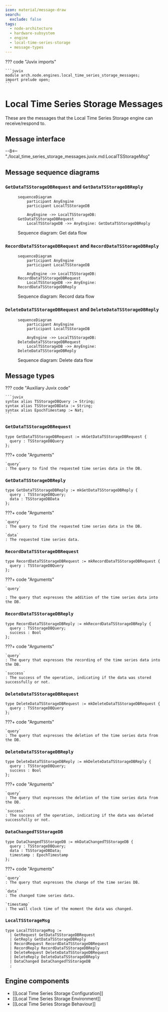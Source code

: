 ```yaml
---
icon: material/message-draw
search:
  exclude: false
tags:
  - node-architecture
  - hardware-subsystem
  - engine
  - local-time-series-storage
  - message-types
---
```


??? code "Juvix imports"

    ```juvix
    module arch.node.engines.local_time_series_storage_messages;
    import prelude open;
    ```

# Local Time Series Storage Messages

These are the messages that the Local Time Series Storage engine can receive/respond to.

## Message interface

--8<-- "./local_time_series_storage_messages.juvix.md:LocalTSStorageMsg"

## Message sequence diagrams

### `GetDataTSStorageDBRequest` and `GetDataTSStorageDBReply`

<!-- --8<-- [start:message-sequence-diagram-Get] -->
<figure markdown="span">

```mermaid
sequenceDiagram
    participant AnyEngine
    participant LocalTSStorageDB

    AnyEngine ->> LocalTSStorageDB: GetDataTSStorageDBRequest
    LocalTSStorageDB ->> AnyEngine: GetDataTSStorageDBReply
```

<figcaption markdown="span">
Sequence diagram: Get data flow
</figcaption>
</figure>
<!-- --8<-- [end:message-sequence-diagram-Get] -->

### `RecordDataTSStorageDBRequest` and `RecordDataTSStorageDBReply`

<!-- --8<-- [start:message-sequence-diagram-Record] -->
<figure markdown="span">

```mermaid
sequenceDiagram
    participant AnyEngine
    participant LocalTSStorageDB

    AnyEngine ->> LocalTSStorageDB: RecordDataTSStorageDBRequest
    LocalTSStorageDB ->> AnyEngine: RecordDataTSStorageDBReply
```

<figcaption markdown="span">
Sequence diagram: Record data flow
</figcaption>
</figure>
<!-- --8<-- [end:message-sequence-diagram-Record] -->

### `DeleteDataTSStorageDBRequest` and `DeleteDataTSStorageDBReply`

<!-- --8<-- [start:message-sequence-diagram-Delete] -->
<figure markdown="span">

```mermaid
sequenceDiagram
    participant AnyEngine
    participant LocalTSStorageDB

    AnyEngine ->> LocalTSStorageDB: DeleteDataTSStorageDBRequest
    LocalTSStorageDB ->> AnyEngine: DeleteDataTSStorageDBReply
```

<figcaption markdown="span">
Sequence diagram: Delete data flow
</figcaption>
</figure>
<!-- --8<-- [end:message-sequence-diagram-Delete] -->

## Message types

??? code "Auxiliary Juvix code"

    ```juvix
    syntax alias TSStorageDBQuery := String;
    syntax alias TSStorageDBData := String;
    syntax alias EpochTimestamp := Nat;
    ```

### `GetDataTSStorageDBRequest`

<!-- --8<-- [start:GetDataTSStorageDBRequest] -->
```juvix
type GetDataTSStorageDBRequest := mkGetDataTSStorageDBRequest {
  query : TSStorageDBQuery
};
```
<!-- --8<-- [end:GetDataTSStorageDBRequest] -->

???+ code "Arguments"

    `query`
    : The query to find the requested time series data in the DB.

### `GetDataTSStorageDBReply`

<!-- --8<-- [start:GetDataTSStorageDBReply] -->
```juvix
type GetDataTSStorageDBReply := mkGetDataTSStorageDBReply {
  query : TSStorageDBQuery;
  data : TSStorageDBData
};
```
<!-- --8<-- [end:GetDataTSStorageDBReply] -->

???+ code "Arguments"

    `query`
    : The query to find the requested time series data in the DB.

    `data`
    : The requested time series data.

### `RecordDataTSStorageDBRequest`

<!-- --8<-- [start:RecordDataTSStorageDBRequest] -->
```juvix
type RecordDataTSStorageDBRequest := mkRecordDataTSStorageDBRequest {
  query : TSStorageDBQuery
};
```
<!-- --8<-- [end:RecordDataTSStorageDBRequest] -->

???+ code "Arguments"

    `query`

    : The query that expresses the addition of the time series data into the DB.

### `RecordDataTSStorageDBReply`

<!-- --8<-- [start:RecordDataTSStorageDBReply] -->
```juvix
type RecordDataTSStorageDBReply := mkRecordDataTSStorageDBReply {
  query : TSStorageDBQuery;
  success : Bool
};
```
<!-- --8<-- [end:RecordDataTSStorageDBReply] -->

???+ code "Arguments"

    `query`
    : The query that expresses the recording of the time series data into the DB.

    `success`
    : The success of the operation, indicating if the data was stored successfully or not.

### `DeleteDataTSStorageDBRequest`

<!-- --8<-- [start:DeleteDataTSStorageDBRequest] -->
```juvix
type DeleteDataTSStorageDBRequest := mkDeleteDataTSStorageDBRequest {
  query : TSStorageDBQuery
};
```
<!-- --8<-- [end:DeleteDataTSStorageDBRequest] -->

???+ code "Arguments"

    `query`
    : The query that expresses the deletion of the time series data from the DB.

### `DeleteDataTSStorageDBReply`

<!-- --8<-- [start:DeleteDataTSStorageDBReply] -->
```juvix
type DeleteDataTSStorageDBReply := mkDeleteDataTSStorageDBReply {
  query : TSStorageDBQuery;
  success : Bool
};
```
<!-- --8<-- [end:DeleteDataTSStorageDBReply] -->

???+ code "Arguments"

    `query`
    : The query that expresses the deletion of the time series data from the DB.

    `success`
    : The success of the operation, indicating if the data was deleted successfully or not.

### `DataChangedTSStorageDB`

<!-- --8<-- [start:DataChangedTSStorageDB] -->
```juvix
type DataChangedTSStorageDB := mkDataChangedTSStorageDB {
  query : TSStorageDBQuery;
  data : TSStorageDBData;
  timestamp : EpochTimestamp
};
```
<!-- --8<-- [end:DataChangedTSStorageDB] -->

???+ code "Arguments"

    `query`
    : The query that expresses the change of the time series DB.

    `data`
    : The changed time series data.

    `timestamp`
    : The wall clock time of the moment the data was changed.

### `LocalTSStorageMsg`

<!-- --8<-- [start:LocalTSStorageMsg] -->
```juvix
type LocalTSStorageMsg :=
  | GetRequest GetDataTSStorageDBRequest
  | GetReply GetDataTSStorageDBReply
  | RecordRequest RecordDataTSStorageDBRequest
  | RecordReply RecordDataTSStorageDBReply
  | DeleteRequest DeleteDataTSStorageDBRequest
  | DeleteReply DeleteDataTSStorageDBReply
  | DataChanged DataChangedTSStorageDB
  ;
```
<!-- --8<-- [end:LocalTSStorageMsg] -->

## Engine components

- [[Local Time Series Storage Configuration]]
- [[Local Time Series Storage Environment]]
- [[Local Time Series Storage Behaviour]]
